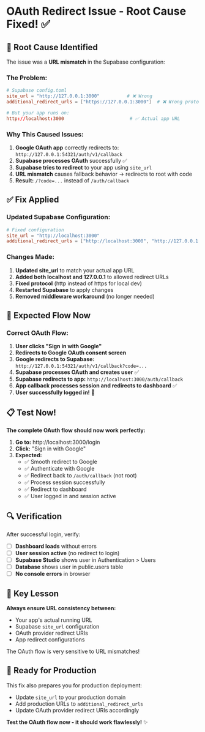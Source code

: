# OAuth Redirect Issue - Root Cause Fixed! ✅

## 🎯 Root Cause Identified
The issue was a **URL mismatch** in the Supabase configuration:

### The Problem:
```toml
# Supabase config.toml
site_url = "http://127.0.0.1:3000"          # ❌ Wrong
additional_redirect_urls = ["https://127.0.0.1:3000"]  # ❌ Wrong protocol & limited

# But your app runs on:
http://localhost:3000                        # ✅ Actual app URL
```

### Why This Caused Issues:
1. **Google OAuth app** correctly redirects to: `http://127.0.0.1:54321/auth/v1/callback`
2. **Supabase processes OAuth** successfully ✅
3. **Supabase tries to redirect** to your app using `site_url`
4. **URL mismatch** causes fallback behavior → redirects to root with code
5. **Result:** `/?code=...` instead of `/auth/callback`

## ✅ Fix Applied

### Updated Supabase Configuration:
```toml
# Fixed configuration
site_url = "http://localhost:3000"
additional_redirect_urls = ["http://localhost:3000", "http://127.0.0.1:3000"]
```

### Changes Made:
1. **Updated site_url** to match your actual app URL
2. **Added both localhost and 127.0.0.1** to allowed redirect URLs
3. **Fixed protocol** (http instead of https for local dev)
4. **Restarted Supabase** to apply changes
5. **Removed middleware workaround** (no longer needed)

## 🧪 Expected Flow Now

### Correct OAuth Flow:
1. **User clicks "Sign in with Google"**
2. **Redirects to Google OAuth consent screen**
3. **Google redirects to Supabase:** `http://127.0.0.1:54321/auth/v1/callback?code=...`
4. **Supabase processes OAuth and creates user** ✅
5. **Supabase redirects to app:** `http://localhost:3000/auth/callback`
6. **App callback processes session and redirects to dashboard** ✅
7. **User successfully logged in!** 🎉

## 📋 Test Now!

**The complete OAuth flow should now work perfectly:**

1. **Go to:** http://localhost:3000/login
2. **Click:** "Sign in with Google"
3. **Expected:**
   - ✅ Smooth redirect to Google
   - ✅ Authenticate with Google
   - ✅ Redirect back to `/auth/callback` (not root)
   - ✅ Process session successfully
   - ✅ Redirect to dashboard
   - ✅ User logged in and session active

## 🔍 Verification

After successful login, verify:
- [ ] **Dashboard loads** without errors
- [ ] **User session active** (no redirect to login)
- [ ] **Supabase Studio** shows user in Authentication > Users
- [ ] **Database** shows user in public.users table
- [ ] **No console errors** in browser

## 🎯 Key Lesson

**Always ensure URL consistency between:**
- Your app's actual running URL
- Supabase `site_url` configuration
- OAuth provider redirect URIs
- App redirect configurations

The OAuth flow is very sensitive to URL mismatches!

## 🚀 Ready for Production

This fix also prepares you for production deployment:
- Update `site_url` to your production domain
- Add production URLs to `additional_redirect_urls`
- Update OAuth provider redirect URIs accordingly

**Test the OAuth flow now - it should work flawlessly!** ✨
